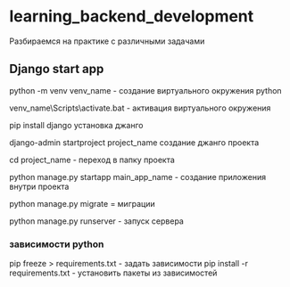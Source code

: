 # learning_backend_development
Разбираемся на практике с различными задачами 

## Django start app
python -m venv venv_name - создание виртуального окружения python

venv_name\Scripts\activate.bat - активация виртуального окружения

pip install django  установка джанго
 
django-admin startproject project_name  создание джанго проекта

cd project_name - переход в папку проекта

python manage.py startapp main_app_name - создание приложения внутри проекта

python manage.py migrate  = миграции

python manage.py runserver - запуск сервера

### зависимости python
pip freeze > requirements.txt - задать зависимости
pip install -r requirements.txt - установить пакеты из зависимостей
